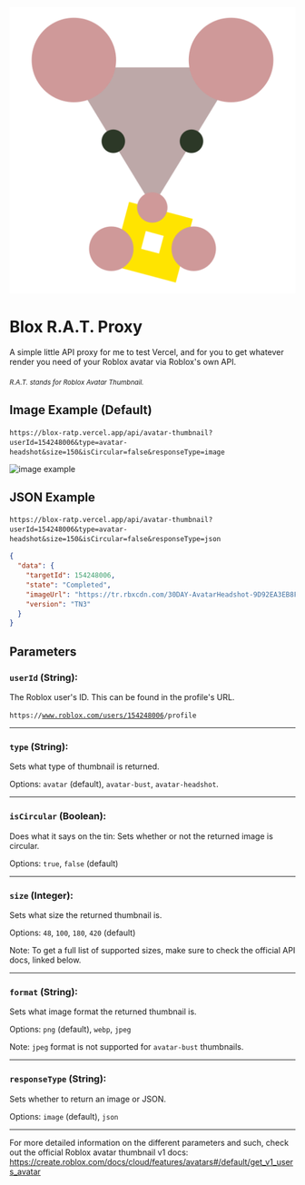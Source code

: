 ![louie](./icon.svg)

# Blox R.A.T. Proxy

A simple little API proxy for me to test Vercel, and for you to get whatever render you need of your Roblox avatar via Roblox's own API.

*<sub>R.A.T. stands for Roblox Avatar Thumbnail.</sub>*

 ## Image Example (Default)

`https://blox-ratp.vercel.app/api/avatar-thumbnail?userId=154248006&type=avatar-headshot&size=150&isCircular=false&responseType=image`

![image example](https://blox-ratp.vercel.app/api/avatar-thumbnail?userId=154248006&type=avatar-headshot&size=150&isCircular=false&responseType=image)

 ## JSON Example

`https://blox-ratp.vercel.app/api/avatar-thumbnail?userId=154248006&type=avatar-headshot&size=150&isCircular=false&responseType=json`

```json
{
  "data": {
    "targetId": 154248006,
    "state": "Completed",
    "imageUrl": "https://tr.rbxcdn.com/30DAY-AvatarHeadshot-9D92EA3EB8F953FBDC822282AB21FB2B-Png/150/150/AvatarHeadshot/Png/noFilter",
    "version": "TN3"
  }
}
```

## Parameters

### `userId` (String):

The Roblox user's ID. This can be found in the profile's URL.

<code><span>https://</span>www.roblox.com/users/<u>154248006</u>/profile</code>

---

### `type` (String):

Sets what type of thumbnail is returned.

Options: `avatar` (default), `avatar-bust`, `avatar-headshot`.

---

### `isCircular` (Boolean):

Does what it says on the tin: Sets whether or not the returned image is circular.

Options: `true`, `false` (default)

---

### `size` (Integer):

Sets what size the returned thumbnail is.

Options: `48`, `100`, `180`, `420` (default) 

Note: To get a full list of supported sizes, make sure to check the official API docs, linked below.

---

### `format` (String):

Sets what image format the returned thumbnail is.

Options: `png` (default), `webp`, `jpeg`

Note: `jpeg` format is not supported for `avatar-bust` thumbnails.

---

### `responseType` (String):

Sets whether to return an image or JSON.

Options: `image` (default), `json`

---

For more detailed information on the different parameters and such, check out the official Roblox avatar thumbnail v1 docs:
https://create.roblox.com/docs/cloud/features/avatars#/default/get_v1_users_avatar